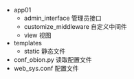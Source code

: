 - app01
  - admin_interface 管理员接口
  - customize_middleware 自定义中间件
  - view 视图
- templates
  - static 静态文件
- conf_obion.py 读取配置文件
- web_sys.conf 配置文件